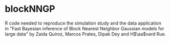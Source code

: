 # blockNNGP

R code needed to reproduce the simulation study and the data application in "Fast Bayesian inference of Block Nearest Neighbor Gaussian models for large data" by Zaida Quiroz, Marcos Prates, Dipak Dey and H$\aa$vard Rue. 

